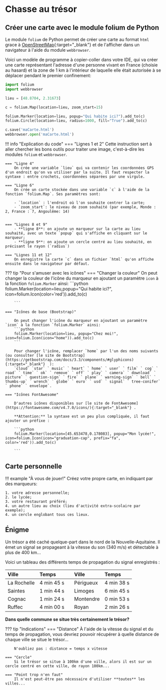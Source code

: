 # Chasse au trésor

## Créer une carte avec le module folium de Python

Le module `folium` de Python permet de créer une carte au format `html` grace à [OpenStreetMap](https://www.openstreetmap.fr/){:target="_blank"} et de l'afficher dans un navigateur à l'aide du module `webbrowser`.

Voici un modèle de programme à copier-coller dans votre IDE, qui va créer une carte représentant l'adresse d'une personne vivant en France (choisie au hasard) et la zone de 1 km à l'intérieur de laquelle elle était autorisée à se déplacer pendant le premier confinement:

```python
import folium
import webbrowser

lieu = [48.8704, 2.31673]

c = folium.Map(location=lieu, zoom_start=15)

folium.Marker(location=lieu, popup="Qui habite ici?").add_to(c)
folium.Circle(location=lieu, radius=1000, fill="True").add_to(c)

c.save('maCarte.html')
webbrowser.open('maCarte.html')
```

!!! info "Explication du code"
    === "Lignes 1 et 2"
        Cette instruction sert à aller chercher les bons outils pour traiter une image, c'est-à-dire les modules `folium` et `webbrowser`.
    
    === "Ligne 4"
        On crée une variable `lieu` qui va contenir les coordonnées GPS d'un endroit qu'on va utiliser par la suite. Il faut respecter la syntaxe : entre crochets, coordonnées séparées par une virgule.
    
    === "Ligne 6"
        On crée un carte stockée dans une variable `c` à l'aide de la fonction `folium.Map`. Ses paramètres sont:

        - `location` : l'endroit où l'on souhaite centrer la carte;
        - `zoom_start`: le niveau de zoom souhaité (par exemple, Monde : 2, France : 7, Angoulême: 14)

    
    === "Lignes 8 et 9"
        - **ligne 8**: on ajoute un marqueur sur la carte au lieu souhaité, avec un texte `popup` qui s'affiche en cliquant sur le marqueur;
        - **ligne 9**: on ajoute un cercle centré au lieu souhaité, en précisant le rayon (`radius`)

    === "Lignes 11 et 12"
        On enregistre la carte `c` dans un fichier `html` qu'on affiche ensuite dans le navigateur par défaut.


??? tip "Pour s'amuser avec les icônes"
    === "Changer la couleur"
         On peut changer la couleur de l'icône du marqueur en ajoutant un paramètre `icon` à la fonction `folium.Marker` ainsi:
        ```python
        folium.Marker(location=lieu,popup="Qui habite ici?", icon=folium.Icon(color='red')).add_to(c)

        ```
        
    === "Icônes de base (Bootstrap)"

        On peut changer l'icône du marqueur en ajoutant un paramètre `icon` à la fonction `folium.Marker` ainsi:
        ```python
        folium.Marker(location=lieu, popup="Chez moi!", icon=folium.Icon(icon="home")).add_to(c)
        ```

        Pour changer l'icône, remplacer `home` par l'un des noms suivants (ou consulter [le site de Bootstrap](https://getbootstrap.com/docs/3.3/components/#glyphicons){:target="_blank"}  ):
        `cloud` `star` ` music` ` heart` ` home` ` user` ` film` ` cog` ` road` ` time` ` ok` ` remove` ` off` ` play` ` camera` ` download` ` picture` ` question-sign` ` fire` ` plane` ` warning-sign` ` bell` ` thumbs-up` ` wrench` ` globe` ` euro` ` usd` ` signal` ` tree-conifer` ` phone` ` envelope`.
    
    === "Icônes FontAwesome"

        D'autres icônes disponibles sur [le site de FontAwesome](https://fontawesome.com/v4.7.0/icons/){:target="_blank"} .

        **Attention:** la syntaxe est un peu plus compliquée, il faut ajouter un préfixe :

        ```python
        folium.Marker(location=[45.653478,0.178083], popup="Mon lycée!", icon=folium.Icon(icon="graduation-cap", prefix="fa", color='red')).add_to(c)

        ```
        
## Carte personnelle

!!! example "À vous de jouer!"
    Créez votre propre carte, en indiquant par des marqueurs:

    1. votre adresse personnelle;
    2. le lycée;
    3. votre restaurant préféré;
    4. un autre lieu au choix (lieu d'activité extra-scolaire par exemple);
    4. un cercle englobant tous ces lieux.


## Énigme

Un trésor a été caché quelque-part dans le nord de la Nouvelle-Aquitaine. Il émet un signal se propageant à la vitesse du son (340 m/s) et détectable à plus de 400 km...

Voici un tableau des différents temps de propagation du signal enregistrés :

|Ville|Temps| |Ville|Temps|
|:-----|:-----|:-----|:-----|:-----|
|La Rochelle | 4 min 45 s||Périgueux | 4 min 38 s|
|Saintes | 1 min 44 s|| Limoges | 6 min 45 s|
|Cognac | 1 min 24 s ||Montendre | 0 min 53 s|
|Ruffec | 4 min 00 s ||Royan |2 min 26 s|

**Dans quelle commune se situe très certainement le trésor?**

??? tip "Indications"
    === "Distance"
        À l'aide de la vitesse du signal et du temps de propagation, vous devriez pouvoir récupérer à quelle distance de chaque ville se situe le trésor...

        N'oubliez pas : distance = temps x vitesse
    
    === "Cercle"
        Si le trésor se situe à 100km d'une ville, alors il est sur un cercle centré en cette ville, de rayon 100km...
    
    === "Point trop n'en faut"
        Il n'est peut-être pas nécessaire d'utiliser **toutes** les villes...